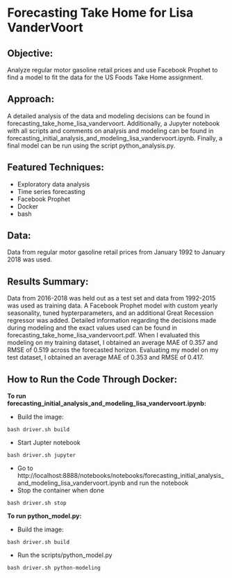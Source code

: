 # Forecasting Take Home for Lisa VanderVoort  

## **Objective:**  
Analyze regular motor gasoline retail prices and use Facebook Prophet to find a model to fit the data for the US Foods Take Home assignment.

## **Approach:**
A detailed analysis of the data and modeling decisions can be found in forecasting_take_home_lisa_vandervoort.  Additionally, a Jupyter notebook with all scripts and comments on analysis and modeling can be found in forecasting_initial_analysis_and_modeling_lisa_vandervoort.ipynb.  Finally, a final model can be run using the script python_analysis.py.  

## **Featured Techniques:**
- Exploratory data analysis
- Time series forecasting
- Facebook Prophet
- Docker
- bash

## **Data:**
Data from regular motor gasoline retail prices from January 1992 to January 2018 was used.

## **Results Summary:**
Data from 2016-2018 was held out as a test set and data from 1992-2015 was used as training data. A Facebook Prophet model with custom yearly seasonality, tuned hypterparameters, and an additional Great Recession regressor was added. Detailed information regarding the decisions made during modeling and the exact values used can be found in forecasting_take_home_lisa_vandervoort.pdf.  When I evaluated this modeling on my training dataset, I obtained an average MAE of 0.357 and RMSE of 0.519 across the forecasted horizon.  Evaluating my model on my test dataset,  I obtained an average MAE of 0.353 and RMSE of 0.417.

## **How to Run the Code Through Docker:**
**To run forecasting_initial_analysis_and_modeling_lisa_vandervoort.ipynb:**
- Build the image:
```
bash driver.sh build
```
- Start Jupter notebook
```
bash driver.sh jupyter
```
- Go to http://localhost:8888/notebooks/notebooks/forecasting_initial_analysis_and_modeling_lisa_vandervoort.ipynb and run the notebook
- Stop the container when done
```
bash driver.sh stop
```

**To run python_model.py:**
- Build the image:
```
bash driver.sh build
```
- Run the scripts/python_model.py
```
bash driver.sh python-modeling
```
